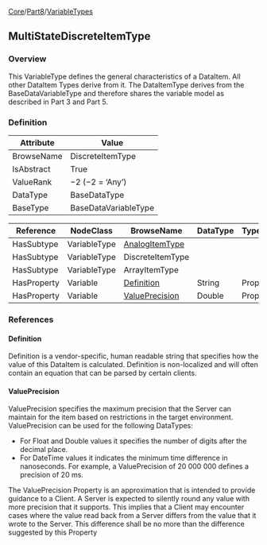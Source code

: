 [Core](/Core)/[Part8](/Core/Part8)/[VariableTypes](/Core/Part8/VariableTypes)
## MultiStateDiscreteItemType
### Overview
This VariableType defines the general characteristics of a DataItem. All other DataItem Types derive from it. The DataItemType derives from the BaseDataVariableType and therefore shares the variable model as described in Part 3 and Part 5.

### Definition
|Attribute|Value|
|---|---|
|BrowseName|DiscreteItemType|
|IsAbstract|True|
|ValueRank|−2 (−2 = ‘Any’)|
|DataType|BaseDataType|
|BaseType|BaseDataVariableType|

|Reference|NodeClass|BrowseName|DataType|TypeDefinition|ModellingRule|
|---|---|---|---|---|---|
|HasSubtype|VariableType|[AnalogItemType](../AnalogItemType/readme.md)|
|HasSubtype|VariableType|DiscreteItemType|
|HasSubtype|VariableType|ArrayItemType|
|HasProperty|Variable|[Definition](#Definition)|String|PropertyType|Optional|
|HasProperty|Variable|[ValuePrecision](#ValuePrecision)|Double|PropertyType|Optional|

### References
#### Definition
Definition is a vendor-specific, human readable string that specifies how the value of this DataItem is calculated. Definition is non-localized and will often contain an equation that can be parsed by certain clients.

#### ValuePrecision
ValuePrecision specifies the maximum precision that the Server can maintain for the item based on restrictions in the target environment.
ValuePrecision can be used for the following DataTypes:

* For Float and Double values it specifies the number of digits after the decimal place.
* For DateTime values it indicates the minimum time difference in nanoseconds. For example, a ValuePrecision of 20 000 000 defines a precision of 20 ms.

The ValuePrecision Property is an approximation that is intended to provide guidance to a Client. A Server is expected to silently round any value with more precision that it supports. This implies that a Client may encounter cases where the value read back from a Server differs from the value that it wrote to the Server. This difference shall be no more than the difference suggested by this Property
